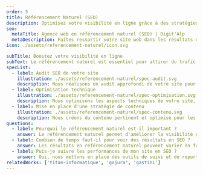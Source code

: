 ```yaml
---
order: 5
title: Référencement Naturel (SEO)
description: Optimisez votre visibilité en ligne grâce à des stratégies de référencement naturel efficaces. Audit SEO, optimisation technique, et création de contenu pour améliorer votre positionnement sur les moteurs de recherche.
seo:
  metaTitle: Agence web en référencement naturel (SEO) | Digit'Alp
  metaDescription: Faites ressortir votre site web dans les résultats de recherche grâce au référencement naturel (SEO) et notre accompagnement technique pour vous aider à toucher plus de clients en ligne.
icon: ./assets/referencement-naturel/icon.svg

subTitle: Boostez votre visibilité en ligne
subText: Le référencement naturel est essentiel pour attirer du trafic qualifié sur votre site web. Nous mettons en place des stratégies sur-mesure pour améliorer votre positionnement sur les moteurs de recherche et augmenter votre notoriété en ligne.
specList:
  - label: Audit SEO de votre site
    illustration: ./assets/referencement-naturel/spec-audit.svg
    description: Nous réalisons un audit approfondi de votre site pour identifier les points forts et les axes d'amélioration en matière de SEO.
  - label: Optimisation technique
    illustration: ./assets/referencement-naturel/spec-optimisation.svg
    description: Nous optimisons les aspects techniques de votre site, tels que la vitesse de chargement, la structure des URL, et le balisage sémantique pour améliorer votre référencement.
  - label: Mise en place d'une stratégie de contenu
    illustration: ./assets/referencement-naturel/spec-contenu.svg
    description: Nous créons du contenu pertinent et optimisé pour les moteurs de recherche, en intégrant des mots-clés stratégiques et en respectant les meilleures pratiques SEO.
questions:
  - label: Pourquoi le référencement naturel est-il important ?
    answer: Le référencement naturel permet d'améliorer la visibilité de votre site web sur les moteurs de recherche, attirant ainsi un trafic qualifié et potentiellement convertible en clients. Une bonne stratégie SEO renforce également la crédibilité et l'autorité de votre site.
  - label: Combien de temps faut-il pour voir des résultats en SEO ?
    answer: Les résultats en référencement naturel peuvent varier en fonction de plusieurs facteurs, tels que la concurrence dans votre secteur et l'état initial de votre site. En général, il faut compter plusieurs mois pour observer des améliorations significatives.
  - label: Puis-je suivre les performances de mon site en SEO ?
    answer: Oui, nous mettons en place des outils de suivi et de reporting pour vous permettre de suivre l'évolution de votre référencement. Vous recevrez des rapports réguliers détaillant les actions menées et les résultats obtenus.
relatedWorks: ['titan-informatique', 'gojura', 'gastini']
---
```

